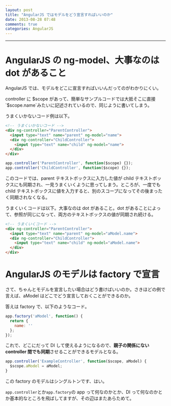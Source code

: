 ```yaml
---
layout: post
title: "AngularJS ではモデルをどう宣言すればいいのか"
date: 2013-08-28 07:48
comments: true
categories: AngularJS
---
```


---

# AngularJS の ng-model、大事なのは dot があること

AngularJS では、モデルをどこに宣言すればいいんだってのがわかりにくい。

controller に $scope があって、簡単なサンプルコードでは大抵そこに直接`$scope.name`みたいに記述されているので、同じように書いてしまう。

<!-- more -->

うまくいかないコード例は以下。

``` html
<!-- うまくいかないコード -->
<div ng-controller="ParentController">
  <input type="text" name="parent" ng-model="name">
  <div ng-controller="ChildController">
    <input type="text" name="child" ng-model="name">
  </div>
</div>
```
``` javascript
app.controller('ParentController', function($scope) {});
app.controller('ChildController', function($scope) {});

```
このコードでは、parent テキストボックスに入力した値が child テキストボックスにも同期され、一見うまくいくように思ってしまう。ところが、一度でも child テキストボックスに値を入力すると、別のスコープになってその後まったく同期されなくなる。

うまくいくコードは以下。大事なのは dot があること。dot があることによって、参照が同じになって、両方のテキストボックスの値が同期され続ける。

``` html
<!-- うまくいくコード -->
<div ng-controller="ParentController">
  <input type="text" name="parent" ng-model="aModel.name">
  <div ng-controller="ChildController">
    <input type="text" name="child" ng-model="aModel.name">
  </div>
</div>
```


# AngularJS のモデルは factory で宣言

さて、ちゃんとモデルを宣言したい場合はどう書けばいいのか。さきほどの例で言えば、aModel はどこでどう宣言しておくことができるのか。

答えは factory で、以下のようなコード。

``` javascript
app.factory('aModel', function() {
  return {
    name: ''
  };
});
```

これで、どこにだって DI して使えるようになるので、**親子の関係にない controller 間でも同期**させることができるモデルとなる。

``` javascript
app.controller('ExampleController', function($scope, aModel) {
  $scope.aModel = aModel;
}
```

この factory のモデルはシングルトンです、はい。

`app.controller`とか`app.factory`の app って何なのかとか、DI って何なのかとか基本的なところを飛ばしてますが、その辺はまたあらためて。
